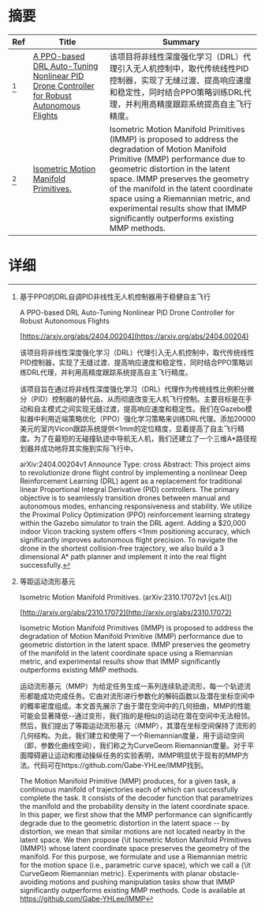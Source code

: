 # 摘要

| Ref | Title | Summary |
| --- | --- | --- |
| [^1] | [A PPO-based DRL Auto-Tuning Nonlinear PID Drone Controller for Robust Autonomous Flights](https://arxiv.org/abs/2404.00204) | 该项目将非线性深度强化学习（DRL）代理引入无人机控制中，取代传统线性PID控制器，实现了无缝过渡、提高响应速度和稳定性，同时结合PPO策略训练DRL代理，并利用高精度跟踪系统提高自主飞行精度。 |
| [^2] | [Isometric Motion Manifold Primitives.](http://arxiv.org/abs/2310.17072) | Isometric Motion Manifold Primitives (IMMP) is proposed to address the degradation of Motion Manifold Primitive (MMP) performance due to geometric distortion in the latent space. IMMP preserves the geometry of the manifold in the latent coordinate space using a Riemannian metric, and experimental results show that IMMP significantly outperforms existing MMP methods. |

# 详细

[^1]: 基于PPO的DRL自调PID非线性无人机控制器用于稳健自主飞行

    A PPO-based DRL Auto-Tuning Nonlinear PID Drone Controller for Robust Autonomous Flights

    [https://arxiv.org/abs/2404.00204](https://arxiv.org/abs/2404.00204)

    该项目将非线性深度强化学习（DRL）代理引入无人机控制中，取代传统线性PID控制器，实现了无缝过渡、提高响应速度和稳定性，同时结合PPO策略训练DRL代理，并利用高精度跟踪系统提高自主飞行精度。

    

    该项目旨在通过将非线性深度强化学习（DRL）代理作为传统线性比例积分微分（PID）控制器的替代品，从而彻底改变无人机飞行控制。主要目标是在手动和自主模式之间实现无缝过渡，提高响应速度和稳定性。我们在Gazebo模拟器中利用近端策略优化（PPO）强化学习策略来训练DRL代理。添加20000美元的室内Vicon跟踪系统提供<1mm的定位精度，显着提高了自主飞行精度。为了在最短的无碰撞轨迹中导航无人机，我们还建立了一个三维A*路径规划器并成功地将其实施到实际飞行中。

    arXiv:2404.00204v1 Announce Type: cross  Abstract: This project aims to revolutionize drone flight control by implementing a nonlinear Deep Reinforcement Learning (DRL) agent as a replacement for traditional linear Proportional Integral Derivative (PID) controllers. The primary objective is to seamlessly transition drones between manual and autonomous modes, enhancing responsiveness and stability. We utilize the Proximal Policy Optimization (PPO) reinforcement learning strategy within the Gazebo simulator to train the DRL agent. Adding a $20,000 indoor Vicon tracking system offers <1mm positioning accuracy, which significantly improves autonomous flight precision. To navigate the drone in the shortest collision-free trajectory, we also build a 3 dimensional A* path planner and implement it into the real flight successfully.
    
[^2]: 等距运动流形基元

    Isometric Motion Manifold Primitives. (arXiv:2310.17072v1 [cs.AI])

    [http://arxiv.org/abs/2310.17072](http://arxiv.org/abs/2310.17072)

    Isometric Motion Manifold Primitives (IMMP) is proposed to address the degradation of Motion Manifold Primitive (MMP) performance due to geometric distortion in the latent space. IMMP preserves the geometry of the manifold in the latent coordinate space using a Riemannian metric, and experimental results show that IMMP significantly outperforms existing MMP methods.

    

    运动流形基元（MMP）为给定任务生成一系列连续轨迹流形，每一个轨迹流形都能成功完成任务。它由对流形进行参数化的解码函数以及潜在坐标空间中的概率密度组成。本文首先展示了由于潜在空间中的几何扭曲，MMP的性能可能会显著降低--通过变形，我们指的是相似的运动在潜在空间中无法相邻。然后，我们提出了等距运动流形基元（IMMP），其潜在坐标空间保持了流形的几何结构。为此，我们建立和使用了一个Riemannian度量，用于运动空间（即，参数化曲线空间），我们称之为CurveGeom Riemannian度量。对于平面障碍避让运动和推动操纵任务的实验表明，IMMP明显优于现有的MMP方法。代码可在https://github.com/Gabe-YHLee/IMMP找到。

    The Motion Manifold Primitive (MMP) produces, for a given task, a continuous manifold of trajectories each of which can successfully complete the task. It consists of the decoder function that parametrizes the manifold and the probability density in the latent coordinate space. In this paper, we first show that the MMP performance can significantly degrade due to the geometric distortion in the latent space -- by distortion, we mean that similar motions are not located nearby in the latent space. We then propose {\it Isometric Motion Manifold Primitives (IMMP)} whose latent coordinate space preserves the geometry of the manifold. For this purpose, we formulate and use a Riemannian metric for the motion space (i.e., parametric curve space), which we call a {\it CurveGeom Riemannian metric}. Experiments with planar obstacle-avoiding motions and pushing manipulation tasks show that IMMP significantly outperforms existing MMP methods. Code is available at https://github.com/Gabe-YHLee/IMMP
    

